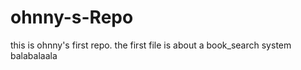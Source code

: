 # ohnny-s-Repo
this is ohnny's first repo.
the first file is about a book_search system
balabalaala
